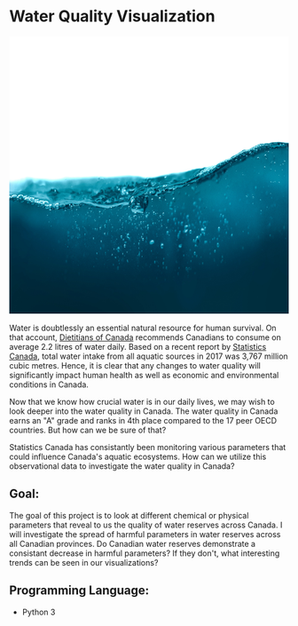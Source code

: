 # Water Quality Visualization

<p align="center">
<img src="https://github.com/jlee2843/data-visualizations-portfolio/blob/main/water-quality/image/water.jpg?raw=true" width=700, height=500>

Water is doubtlessly an essential natural resource for human survival. On that account, [Dietitians of Canada](https://www.dietitians.ca) recommends Canadians to consume on average 2.2 litres of water daily. Based on a recent report by [Statistics Canada](https://www150.statcan.gc.ca/t1/tbl1/en/tv.action?pid=3810004001), total water intake from all aquatic sources in 2017 was 3,767 million cubic metres. Hence, it is clear that any changes to water quality will significantly impact human health as well as economic and environmental conditions in Canada.

Now that we know how crucial water is in our daily lives, we may wish to look deeper into the water quality in Canada. The water quality in Canada earns an "A" grade and ranks in 4th place compared to the 17 peer OECD countries. But how can we be sure of that?

Statistics Canada has consistantly been monitoring various parameters that could influence Canada's aquatic ecosystems. How can we utilize this observational data to investigate the water quality in Canada?

## Goal:
The goal of this project is to look at different chemical or physical parameters that reveal to us the quality of water reserves across Canada. I will investigate the spread of harmful parameters in water reserves across all Canadian provinces. Do Canadian water reserves demonstrate a consistant decrease in harmful parameters? If they don't, what interesting trends can be seen in our visualizations?

## Programming Language: 
- Python 3
